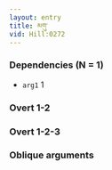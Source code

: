 ```yaml
---
layout: entry
title: མགུ་
vid: Hill:0272
---
```

### Dependencies (N = 1)
* `arg1` 1


### Overt 1-2


### Overt 1-2-3


### Oblique arguments
